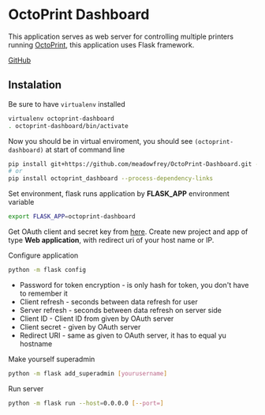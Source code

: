 # OctoPrint Dashboard

This application serves as web server for controlling multiple printers running [OctoPrint](http://octoprint.org/),
this application uses Flask framework.

[GitHub](https://github.com/meadowfrey/OctoPrint-Dashboard)

## Instalation

Be sure to have `virtualenv` installed
```bash
virtualenv octoprint-dashboard
. octoprint-dashboard/bin/activate
```
Now you should be in virtual enviroment, you should see `(octoprint-dashboard)` at start of command line
```bash
pip install git+https://github.com/meadowfrey/OctoPrint-Dashboard.git --process-dependency-links
# or
pip install octoprint_dashboard --process-dependency-links
```

Set environment, flask runs application by **FLASK_APP** environment variable 
```bash
export FLASK_APP=octoprint-dashboard
```

Get OAuth client and secret key from [here](https://auth.fit.cvut.cz/manager/index.xhtml).
Create new project and app of type **Web application**, with redirect uri of your host name or IP.

Configure application
```bash
python -m flask config
```
* Password for token encryption - is only hash for token, you don't have to remember it
* Client refresh - seconds between data refresh for user
* Server refresh - seconds between data refresh on server side
* Client ID - Client ID from given by OAuth server
* Client secret - given by OAuth server
* Redirect URI - same as given to OAuth server, it has to equal yu hostname

Make yourself superadmin
```bash
python -m flask add_superadmin [yourusername]
```

Run server
```bash
python -m flask run --host=0.0.0.0 [--port=]
```